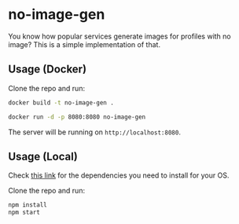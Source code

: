# no-image-gen

You know how popular services generate images for profiles with no image? This is a simple implementation of that.

## Usage (Docker)

Clone the repo and run:

```bash
docker build -t no-image-gen .

docker run -d -p 8080:8080 no-image-gen
```

The server will be running on `http://localhost:8080`.

## Usage (Local)

Check [this link](https://www.npmjs.com/package/canvas#compiling) for the dependencies you need to install for your OS.

Clone the repo and run:

```bash
npm install
npm start
```